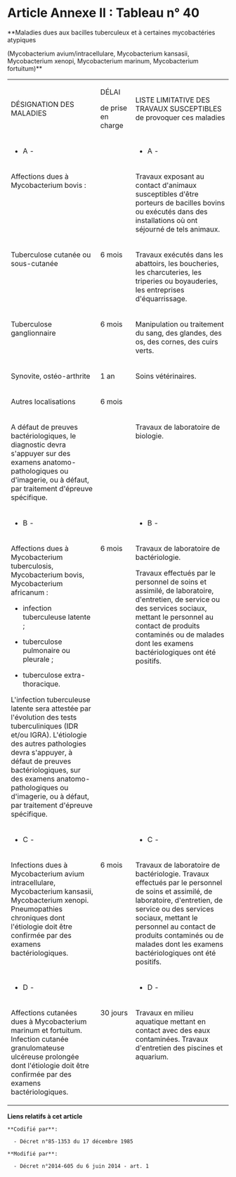 # Article Annexe II : Tableau n° 40

**Maladies dues aux bacilles tuberculeux et à certaines mycobactéries atypiques

(Mycobacterium avium/intracellulare, Mycobacterium kansasii, Mycobacterium xenopi, Mycobacterium marinum, Mycobacterium
fortuitum)**

<table>
    <tbody>
      <tr>
        <td width="246">

DÉSIGNATION DES MALADIES

</td>
        <td width="76">

DÉLAI

de prise en charge

</td>
        <td width="284">

LISTE LIMITATIVE DES TRAVAUX SUSCEPTIBLES de provoquer ces maladies

</td>
      </tr>
      <tr>
        <td width="246">

- A -

</td>
        <td width="76">

</td>
        <td width="284">

- A -

</td>
      </tr>
      <tr>
        <td valign="top" width="246">

Affections dues à Mycobacterium bovis :

</td>
        <td valign="top" width="76">

</td>
        <td valign="top" width="284">

Travaux exposant au contact d'animaux susceptibles d'être porteurs de bacilles bovins ou exécutés dans des installations où
ont séjourné de tels animaux.

</td>
      </tr>
      <tr>
        <td valign="top" width="246">

Tuberculose cutanée ou sous-cutanée

</td>
        <td valign="top" width="76">

6 mois

</td>
        <td valign="top" width="284">

Travaux exécutés dans les abattoirs, les boucheries, les charcuteries, les triperies ou boyauderies, les entreprises
d'équarrissage.

</td>
      </tr>
      <tr>
        <td width="246" valign="top">

Tuberculose ganglionnaire

</td>
        <td valign="top" width="76">

6 mois

</td>
        <td width="284" valign="top">

Manipulation ou traitement du sang, des glandes, des os, des cornes, des cuirs verts.

</td>
      </tr>
      <tr>
        <td valign="top" width="246">

Synovite, ostéo-arthrite

</td>
        <td valign="top" width="76">

1 an

</td>
        <td valign="top" width="284">

Soins vétérinaires.

</td>
      </tr>
      <tr>
        <td width="246" valign="top">

Autres localisations

</td>
        <td valign="top" width="76">

6 mois

</td>
        <td valign="top" width="284"> </td>
      </tr>
      <tr>
        <td valign="top" width="246">

A défaut de preuves bactériologiques, le diagnostic devra s'appuyer sur des examens anatomo-pathologiques ou d'imagerie, ou à
défaut, par traitement d'épreuve spécifique.

</td>
        <td valign="top" width="76">

</td>
        <td valign="top" width="284">

Travaux de laboratoire de biologie.

</td>
      </tr>
      <tr>
        <td width="246">

- B -

</td>
        <td width="76">

</td>
        <td width="284">

- B -

</td>
      </tr>
      <tr>
        <td width="246" valign="top">

Affections dues à Mycobacterium tuberculosis, Mycobacterium bovis, Mycobacterium africanum :

- infection tuberculeuse latente ; 

- tuberculose pulmonaire ou pleurale ; 

- tuberculose extra-thoracique.

L'infection tuberculeuse latente sera attestée par l'évolution des tests tuberculiniques (IDR et/ou IGRA). L'étiologie des
autres pathologies devra s'appuyer, à défaut de preuves bactériologiques, sur des examens anatomo-pathologiques ou
d'imagerie, ou à défaut, par traitement d'épreuve spécifique.

</td>
        <td width="76" valign="top">

6 mois

</td>
        <td width="284" valign="top">

Travaux de laboratoire de bactériologie.

Travaux effectués par le personnel de soins et assimilé, de laboratoire, d'entretien, de service ou des services sociaux,
mettant le personnel au contact de produits contaminés ou de malades dont les examens bactériologiques ont été positifs.

</td>
      </tr>
      <tr>
        <td width="246">

- C -

</td>
        <td width="76">

</td>
        <td width="284">

- C -

</td>
      </tr>
      <tr>
        <td valign="top" width="246">

Infections dues à Mycobacterium avium intracellulare, Mycobacterium kansasii, Mycobacterium xenopi. Pneumopathies chroniques
dont l'étiologie doit être confirmée par des examens bactériologiques.

</td>
        <td valign="top" width="76">

6 mois

</td>
        <td width="284" valign="top">

Travaux de laboratoire de bactériologie. Travaux effectués par le personnel de soins et assimilé, de laboratoire,
d'entretien, de service ou des services sociaux, mettant le personnel au contact de produits contaminés ou de malades dont
les examens bactériologiques ont été positifs.

</td>
      </tr>
      <tr>
        <td width="246">

- D -

</td>
        <td width="76">

</td>
        <td width="284">

- D -

</td>
      </tr>
      <tr>
        <td valign="top" width="246">

Affections cutanées dues à Mycobacterium marinum et fortuitum. Infection cutanée granulomateuse ulcéreuse prolongée dont
l'étiologie doit être confirmée par des examens bactériologiques.

</td>
        <td valign="top" width="76">

30 jours

</td>
        <td width="284" valign="top">

Travaux en milieu aquatique mettant en contact avec des eaux contaminées. Travaux d'entretien des piscines et aquarium.

</td>
      </tr>
    </tbody>
  </table>

**Liens relatifs à cet article**

	**Codifié par**:

	  - Décret n°85-1353 du 17 décembre 1985

	**Modifié par**:

	  - Décret n°2014-605 du 6 juin 2014 - art. 1
